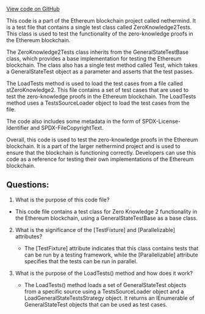[View code on GitHub](https://github.com/nethermindeth/nethermind/Ethereum.Blockchain.Test/ZeroKnowledge2Tests.cs)

This code is a part of the Ethereum blockchain project called nethermind. It is a test file that contains a single test class called ZeroKnowledge2Tests. This class is used to test the functionality of the zero-knowledge proofs in the Ethereum blockchain.

The ZeroKnowledge2Tests class inherits from the GeneralStateTestBase class, which provides a base implementation for testing the Ethereum blockchain. The class also has a single test method called Test, which takes a GeneralStateTest object as a parameter and asserts that the test passes.

The LoadTests method is used to load the test cases from a file called stZeroKnowledge2. This file contains a set of test cases that are used to test the zero-knowledge proofs in the Ethereum blockchain. The LoadTests method uses a TestsSourceLoader object to load the test cases from the file.

The code also includes some metadata in the form of SPDX-License-Identifier and SPDX-FileCopyrightText.

Overall, this code is used to test the zero-knowledge proofs in the Ethereum blockchain. It is a part of the larger nethermind project and is used to ensure that the blockchain is functioning correctly. Developers can use this code as a reference for testing their own implementations of the Ethereum blockchain.
## Questions: 
 1. What is the purpose of this code file?
   - This code file contains a test class for Zero Knowledge 2 functionality in the Ethereum blockchain, using a GeneralStateTestBase as a base class.

2. What is the significance of the [TestFixture] and [Parallelizable] attributes?
   - The [TestFixture] attribute indicates that this class contains tests that can be run by a testing framework, while the [Parallelizable] attribute specifies that the tests can be run in parallel.

3. What is the purpose of the LoadTests() method and how does it work?
   - The LoadTests() method loads a set of GeneralStateTest objects from a specific source using a TestsSourceLoader object and a LoadGeneralStateTestsStrategy object. It returns an IEnumerable of GeneralStateTest objects that can be used as test cases.